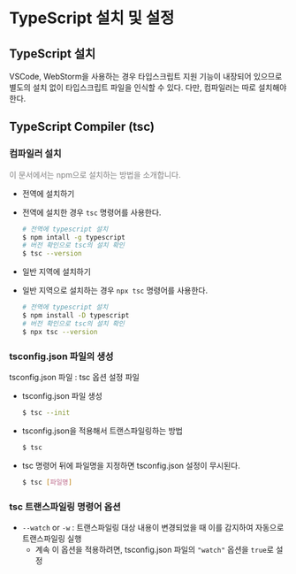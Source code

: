 # TypeScript 설치 및 설정

## TypeScript 설치

VSCode, WebStorm을 사용하는 경우 타입스크립트 지원 기능이 내장되어 있으므로 별도의 설치 없이 타입스크립트 파일을 인식할 수 있다.
다만, 컴파일러는 따로 설치해야한다.

## TypeScript Compiler (tsc)

### 컴파일러 설치

<span style="color: gray">이 문서에서는 npm으로 설치하는 방법을 소개합니다.</span>

- 전역에 설치하기
- 전역에 설치한 경우 `tsc` 명령어를 사용한다.
  ```bash
  # 전역에 typescript 설치
  $ npm intall -g typescript
  # 버전 확인으로 tsc의 설치 확인
  $ tsc --version
  ```


- 일반 지역에 설치하기
- 일반 지역으로 설치하는 경우 `npx tsc` 명령어를 사용한다.
  ```bash
  # 전역에 typescript 설치
  $ npm install -D typescript
  # 버전 확인으로 tsc의 설치 확인
  $ npx tsc --version
  ```

### tsconfig.json 파일의 생성

tsconfig.json 파일 : tsc 옵션 설정 파일


- tsconfig.json 파일 생성

  ```bash
  $ tsc --init
  ```

- tsconfig.json을 적용해서 트랜스파일링하는 방법

  ```bash
  $ tsc
  ```

- tsc 명령어 뒤에 파일명을 지정하면 tsconfig.json 설정이 무시된다.

  ```bash
  $ tsc [파일명]
  ```

### tsc 트랜스파일링 명령어 옵션

- `--watch` or `-w` : 트랜스파일링 대상 내용이 변경되었을 때 이를 감지하여 자동으로 트랜스파일링 실행
  - 계속 이 옵션을 적용하려면, tsconfig.json 파일의 `"watch"` 옵션을 `true`로 설정